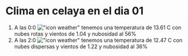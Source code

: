 # Clima en celaya en el dia 01

1. A las 0:0 !["icon weather"](http://openweathermap.org/img/w/04n.png) tenemos una temperatura de 13.61 C con nubes rotas y  vientos de 1.04 y nubosidad al 56%
1. A las 2:0 !["icon weather"](http://openweathermap.org/img/w/03n.png) tenemos una temperatura de 12.47 C con nubes dispersas y  vientos de 1.22 y nubosidad al 36%
